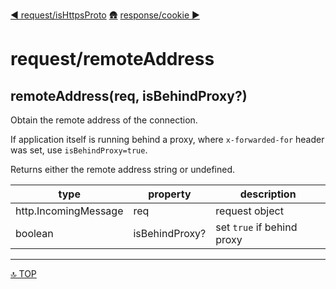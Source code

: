 [◀︎ request/isHttpsProto](../request/isHttpsProto.md)
[🛖](../index.md)
[response/cookie ▶](../response/cookie.md)

# request/remoteAddress

## remoteAddress(req, isBehindProxy?)

Obtain the remote address of the connection.

If application itself is running behind a proxy, where `x-forwarded-for` header
was set, use `isBehindProxy=true`.

Returns either the remote address string or undefined.

| type                 | property       | description                |
| -------------------- | -------------- | -------------------------- |
| http.IncomingMessage | req            | request object             |
| boolean              | isBehindProxy? | set `true` if behind proxy |

---

[🔝 TOP](#top)
